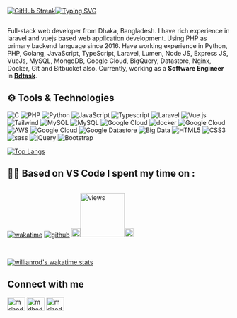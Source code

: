 <div style="display: flex;">
  
[![GitHub Streak](https://github-readme-streak-stats.herokuapp.com?user=mdhedayet&count_private=true&theme=radical&date_format=j%20M%5B%20Y%5D&mode=weekly)]([https://git.io/streak-stats](https://github.com/mdhedayet))

[![Typing SVG](https://readme-typing-svg.demolab.com?font=Grenze&size=28&duration=4000&pause=2000&color=8A38D5&width=300&lines=Hi,+++I'm+Md+Hedayet+Ullah)](https://git.io/typing-svg)

</div>

Full-stack web developer from Dhaka, Bangladesh. I have rich experience in laravel and vuejs based web application development. Using PHP as primary backend language since 2016. Have working experience in Python, PHP, Golang, JavaScript, TypeScript, Laravel, Lumen, Node JS, Express JS, VueJs, MySQL, MongoDB, Google Cloud, BigQuery, Datastore,  Nginx, Docker, Git and Bitbucket also.
Currently, working as a **Software Engineer** in **[Bdtask](https://bdtask.com)**.

<!-- <div style="display: flex;">
  <a align="bottom" href="https://github.com/mdhedayet/mdhedayet/raw/main/mdhedayet.pdf" download>Download Resume </a>
  <img align="top" src="https://img.icons8.com/windows/32/000000/download--v1.png"/>
</div> -->


##  ⚙️ Tools & Technologies

<p align="left">

<img alt="C" src="https://img.shields.io/badge/c%20-%2300599C.svg?&style=for-the-badge&logo=c&logoColor=white"/> 
<img alt="PHP" src="https://img.shields.io/badge/PHP%20-%23FF9900.svg?&style=for-the-badge&logo=php&logoColor=white"/>
<img alt="Python" src="https://img.shields.io/badge/python%20-%2314354C.svg?&style=for-the-badge&logo=python&logoColor=white"/> 
<img alt="JavaScript" src="https://img.shields.io/badge/javascript%20-%23323330.svg?&style=for-the-badge&logo=javascript&logoColor=%23F7DF1E"/>
<img alt="Typescript" src="https://img.shields.io/badge/typescript%20-%230769AD.svg?&style=for-the-badge&logo=typescript&logoColor=white"/>
<img alt="Laravel" src="https://img.shields.io/badge/laravel%20-%23563D7C.svg?&style=for-the-badge&logo=laravel&logoColor=red"/>
<img alt="Vue js" src="https://img.shields.io/badge/Vue.js-35495E?style=for-the-badge&logo=vuedotjs&logoColor=4FC08D"/>
<img alt="Tailwind" src="https://img.shields.io/badge/tailwind%20-%23563D7C.svg?&style=for-the-badge&logo=css3&logoColor=white"/>
<img alt="MySQL" src="https://img.shields.io/badge/mysql-%2300f.svg?&style=for-the-badge&logo=mysql&logoColor=white"/>
<img alt="MySQL" src="https://img.shields.io/badge/redis-%2300f.svg?&style=for-the-badge&logo=redis&logoColor=white"/>
<img alt="Google Cloud" src="https://img.shields.io/badge/ngnix%20-%2300f.svg?&style=for-the-badge&logo=Google Cloud&logoColor=white"/>
<img alt="docker" src="https://img.shields.io/badge/docker%20-%2300f.svg?&style=for-the-badge&logo=docker&logoColor=white"/>
<img alt="Google Cloud" src="https://img.shields.io/badge/VPS%20-%23563D7C.svg?&style=for-the-badge&logo=Google Cloud&logoColor=white"/>
<img alt="AWS" src="https://img.shields.io/badge/aws%20-%23FF9900.svg?&style=for-the-badge&logo=Google Cloud&logoColor=white"/>
<img alt="Google Cloud" src="https://img.shields.io/badge/google cloud%20-%ff0.svg?&style=for-the-badge&logo=Google Cloud&logoColor=white"/>
<img alt="Google Datastore" src="https://img.shields.io/badge/Google Datastore%20-%ff0.svg?&style=for-the-badge&logo=Google Cloud&logoColor=white"/>
<img alt="Big Data" src="https://img.shields.io/badge/Big Data%20-%ff0.svg?&style=for-the-badge&logo=Google Cloud&logoColor=white"/>
<img alt="HTML5" src="https://img.shields.io/badge/html5%20-%23E34F26.svg?&style=for-the-badge&logo=html5&logoColor=white"/>
<img alt="CSS3" src="https://img.shields.io/badge/css3%20-%231572B6.svg?&style=for-the-badge&logo=css3&logoColor=white"/>
<img alt="sass" src="https://img.shields.io/badge/sass%20-%231572B6.svg?&style=for-the-badge&logo=sass&logoColor=white"/>
<img alt="jQuery" src="https://img.shields.io/badge/jquery%20-%230769AD.svg?&style=for-the-badge&logo=jquery&logoColor=white"/>
<img alt="Bootstrap" src="https://img.shields.io/badge/bootstrap%20-%23563D7C.svg?&style=for-the-badge&logo=bootstrap&logoColor=white"/>


</p>

[![Top Langs](https://github-readme-stats.vercel.app/api/top-langs/?username=mdhedayet&langs_count=5&hide=css,html&layout=compact&theme=radical&count_private=true)](https://github.com/mdhedayet)


## 👨‍💻 Based on VS Code I spent my time on :
<div style="display: flex;">

[![wakatime](https://wakatime.com/badge/user/126d64c1-f290-4322-ba47-1d6c1c63f588.svg)](https://wakatime.com/@126d64c1-f290-4322-ba47-1d6c1c63f588)
[![github](https://img.shields.io/github/followers/mdhedayet?logo=github&style=plastic)](https://github.com/mdhedayet?tab=followers)
<img src="https://media.giphy.com/media/iY8CRBdQXODJSCERIr/giphy.gif" width="20px"><a href="https://github.com/mdhedayet"><img alt="views" title="Github views" src="https://komarev.com/ghpvc/?username=mdhedayet&style=plastic&color=blueviolet" width="100"/></a><img src="https://media.giphy.com/media/iY8CRBdQXODJSCERIr/giphy.gif" width="20px">

</div>
<br/>

[![willianrod's wakatime stats](https://github-readme-stats.vercel.app/api/wakatime?username=126d64c1-f290-4322-ba47-1d6c1c63f588&layout=compact&theme=radical&count_private=true)](https://github.com/mdhedayet)

<!-- ### PHP Projects 
- [Appsero Microservice Project](https://github.com/appsero) (Team Member)
- [Laravel basic ecommerce](https://github.com/mdhedayet/ecommmerce)
- [Multiperpose Admin Panel BoilerPlate](https://github.com/mdhedayet/multipurpose-admin-panel-boilerplate)  
- [WP Study Abroad theme](https://github.com/mdhedayet/educulture) 
- [WP theme for Lawer](https://github.com/mdhedayet/jurist) 
- [WP Elementor Plugin Extension](https://github.com/mdhedayet/atl-extension) 
- [WP Contact Form](https://github.com/mdhedayet/saad_contacts) 

 ### Node Projects 
- [Appsero Pay](https://github.com/appsero) (Appsero pay as a payment method for Appsero and it's Private Project)
- [My Appsero](https://github.com/appsero) (My Appsero is customer panel for Appsero Client and it's Private Project)
- [Node & Vue js Fullstack Boilerplate](https://github.com/appsero/node-and-vue-fullstack-boilerplate) -->

## Connect with me
<p align="left">
<a href="https://twitter.com/MdHedayet_Ullah" target="blank"><img align="center" src="https://raw.githubusercontent.com/rahuldkjain/github-profile-readme-generator/master/src/images/icons/Social/twitter.svg" alt="mdhedayet" height="30" width="40" /></a>
<a href="https://linkedin.com/in/mdhedayetullah/" target="blank"><img align="center" src="https://raw.githubusercontent.com/rahuldkjain/github-profile-readme-generator/master/src/images/icons/Social/linked-in-alt.svg" alt="mdhedayet" height="30" width="40" /></a>
 <a href="https://www.facebook.com/012Md.Hedayet.Ullah" target="blank"><img align="center" src="https://raw.githubusercontent.com/rahuldkjain/github-profile-readme-generator/master/src/images/icons/Social/facebook.svg" alt="mdhedayet" height="30" width="40" /></a>
 
</p>

<!-- ## Support

<p><a href="https://www.buymeacoffee.com/mdhedayet" target="_blank"> <img align="left" src="https://cdn.buymeacoffee.com/buttons/v2/default-yellow.png" height="50" width="210" alt="mdhedayet" /></a></p>

<br> -->
